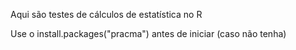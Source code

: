 Aqui são testes de cálculos de estatística no R

Use o install.packages("pracma") antes de iniciar (caso não tenha)
